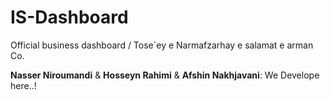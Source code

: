 # IS-Dashboard
Official business dashboard / Tose`ey e Narmafzarhay e salamat e arman Co.

<b>Nasser Niroumandi</b> & <b>Hosseyn Rahimi</b> & <b>Afshin Nakhjavani</b>: We Develope here..!

